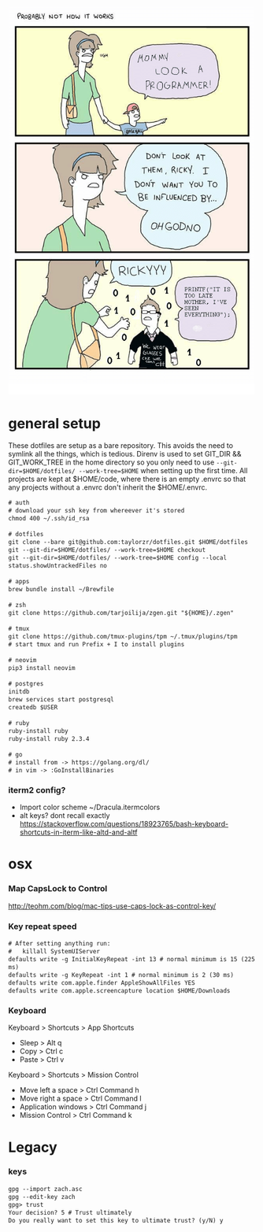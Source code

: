 ![life](life.png)
# general setup

These dotfiles are setup as a bare repository. This avoids the need to symlink all the things, which
is tedious. Direnv is used to set GIT_DIR && GIT_WORK_TREE in the home directory so you only need to
use `--git-dir=$HOME/dotfiles/ --work-tree=$HOME` when setting up the first time. All projects are
kept at $HOME/code, where there is an empty .envrc so that any projects without a .envrc don't
inherit the $HOME/.envrc.

```
# auth
# download your ssh key from whereever it's stored
chmod 400 ~/.ssh/id_rsa

# dotfiles
git clone --bare git@github.com:taylorzr/dotfiles.git $HOME/dotfiles
git --git-dir=$HOME/dotfiles/ --work-tree=$HOME checkout
git --git-dir=$HOME/dotfiles/ --work-tree=$HOME config --local status.showUntrackedFiles no

# apps
brew bundle install ~/Brewfile

# zsh
git clone https://github.com/tarjoilija/zgen.git "${HOME}/.zgen"

# tmux
git clone https://github.com/tmux-plugins/tpm ~/.tmux/plugins/tpm
# start tmux and run Prefix + I to install plugins

# neovim
pip3 install neovim

# postgres
initdb
brew services start postgresql
createdb $USER

# ruby
ruby-install ruby
ruby-install ruby 2.3.4

# go
# install from -> https://golang.org/dl/
# in vim -> :GoInstallBinaries
```

### iterm2 config?
- Import color scheme ~/Dracula.itermcolors
- alt keys? dont recall exactly
  https://stackoverflow.com/questions/18923765/bash-keyboard-shortcuts-in-iterm-like-altd-and-altf

# osx

### Map CapsLock to Control
http://teohm.com/blog/mac-tips-use-caps-lock-as-control-key/

### Key repeat speed
```
# After setting anything run:
#   killall SystemUIServer
defaults write -g InitialKeyRepeat -int 13 # normal minimum is 15 (225 ms)
defaults write -g KeyRepeat -int 1 # normal minimum is 2 (30 ms)
defaults write com.apple.finder AppleShowAllFiles YES
defaults write com.apple.screencapture location $HOME/Downloads
```

### Keyboard
Keyboard > Shortcuts > App Shortcuts
- Sleep > Alt q
- Copy > Ctrl c
- Paste > Ctrl v

Keyboard > Shortcuts > Mission Control
- Move left a space > Ctrl Command h
- Move right a space > Ctrl Command l
- Application windows > Ctrl Command j
- Mission Control > Ctrl Command k

# Legacy
### keys
```
gpg --import zach.asc
gpg --edit-key zach
gpg> trust
Your decision? 5 # Trust ultimately
Do you really want to set this key to ultimate trust? (y/N) y
```
